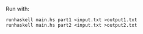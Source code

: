 Run with:

```
runhaskell main.hs part1 <input.txt >output1.txt
runhaskell main.hs part2 <input.txt >output2.txt
```
